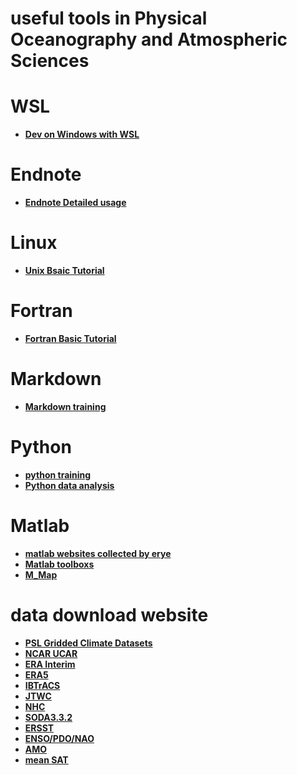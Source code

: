 # useful tools in Physical Oceanography and Atmospheric Sciences
#
# WSL
- **[Dev on Windows with WSL](https://dowww.spencerwoo.com/)**
# Endnote
- **[Endnote Detailed usage](https://mp.weixin.qq.com/s/Qr5mvy4rQ-wAfEcE9i4ypA)**
# Linux
- **[Unix Bsaic Tutorial](https://www.meted.ucar.edu/ucar/unix/)**
# Fortran
- **[Fortran Basic Tutorial](https://www.meted.ucar.edu/ucar/fortran/)**
# Markdown
- **[Markdown training](https://markdown.com.cn/basic-syntax/links.html)**
# Python
- **[python training](https://unidata.github.io/python-training)**
- **[Python data analysis](https://mp.weixin.qq.com/s/hcA4qS2ENuIkEyOb_HdE8Q)**
# Matlab
- **[matlab websites collected by erye](http://bbs.06climate.com/forum.php?mod=viewthread&tid=24863&extra=page%3D1)**  
- **[Matlab toolboxs](http://bbs.06climate.com/forum.php?mod=viewthread&tid=51374&extra=page%3D1)**
- **[M_Map](https://www.eoas.ubc.ca/~rich/map.html)**
# data download website
- **[PSL Gridded Climate Datasets](https://psl.noaa.gov/data/gridded/tables/monthly.html)**
- **[NCAR UCAR](https://rda.ucar.edu/)**
- **[ERA Interim](https://apps.ecmwf.int/datasets/data/interim-full-daily/levtype=pl/)**
- **[ERA5](https://cds.climate.copernicus.eu/cdsapp#!/search?type=dataset&text=era5)**
- **[IBTrACS](https://www.ncdc.noaa.gov/ibtracs/index.php?name=ib-v4-access)**
- **[JTWC](https://www.metoc.navy.mil/jtwc/jtwc.html?best-tracks)**
- **[NHC](https://www.nhc.noaa.gov/data/#hurdat)**
- **[SODA3.3.2](http://dsrs.atmos.umd.edu/DATA/soda3.3.2/REGRIDED/ocean/)**
- **[ERSST](https://www.ncdc.noaa.gov/data-access/marineocean-data/extended-reconstructed-sea-surface-temperature-ersst-v5)**
- **[ENSO/PDO/NAO](https://www.ncdc.noaa.gov/teleconnections/)**  
- **[AMO](https://www.psl.noaa.gov/data/timeseries/AMO/)**
- **[mean SAT](https://data.giss.nasa.gov/gistemp/graphs_v4/)**
